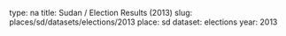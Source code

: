 type: na
title: Sudan / Election Results (2013)
slug: places/sd/datasets/elections/2013
place: sd
dataset: elections
year: 2013

